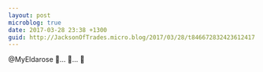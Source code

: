 ```yaml
---
layout: post
microblog: true
date: 2017-03-28 23:38 +1300
guid: http://JacksonOfTrades.micro.blog/2017/03/28/t846672832423612417.html
---
```

@MyEldarose 👏... 👏... 👏
